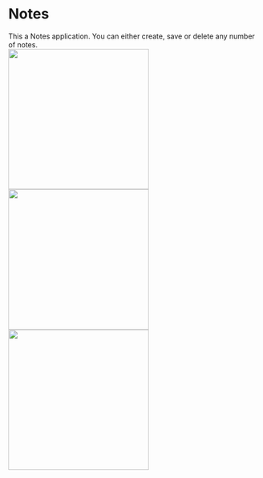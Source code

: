 # Notes
This a Notes application. You can either create, save or delete any number of notes.
<br />
<img src="https://user-images.githubusercontent.com/39986507/70393505-b5326880-1a10-11ea-82e2-c879ef9cc883.png" width="280">
<img src="https://user-images.githubusercontent.com/39986507/70393508-c11e2a80-1a10-11ea-939d-9ac99d89e6c6.png" width="280">
<img src="https://user-images.githubusercontent.com/39986507/70393507-bbc0e000-1a10-11ea-8706-19c443412c70.png" width="280">
